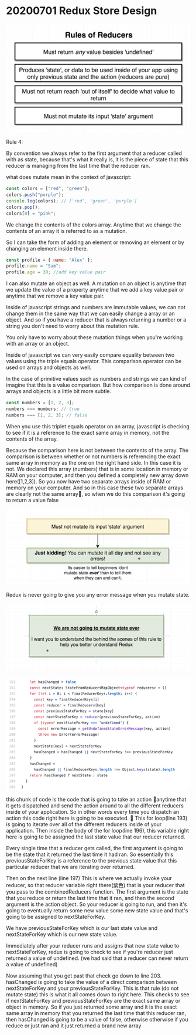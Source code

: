 # 20200701 Redux Store Design

![my-img](img/200629-2.png)

Rule 4:

By convention we always refer to the first argument that a reducer called with as state, because that's what it really is, it is the piece of state that this reducer is managing from the last time that the reducer ran.

what does mutate mean in the context of javascript:

```js
const colors = ["red", "green"];
colors.push("purple");
console.log(colors); // ['red', 'green', 'purple']
colors.pop();
colors[0] = "pink";
```

We change the contents of the colors array. Anytime that we change the contents of an array it is referred to as a mutation.

So I can take the form of adding an element or removing an element or by changing an element inside there.

```js
const profile = { name: "Alex" };
profile.name = "Sam";
profile.age = 30; //add key value pair
```

I can also mutate an object as well. A mutation on an object is anytime that we update the value of a property anytime that we add a key value pair or anytime that we remove a key value pair.

Inside of javascript strings and numbers are immutable values, we can not change them in the same way that we can easily change a array or an object. And so if you have a reducer that is always returning a number or a string you don't need to worry about this mutation rule.

You only have to worry about these mutation things when you're working with an array or an object.

Inside of javascript we can very easily compare equality between two values using the triple equals operator. This comparison operator can be used on arrays and objects as well.

In the case of primitive values such as numbers and strings we can kind of imagine that this is a value comparison. But how comparison is done around arrays and objects is a little bit more subtle.

```js
const numbers = [1, 2, 3];
numbers === numbers; // true
numbers === [1, 2, 3]; // false
```

When you use this triplet equals operator on an array, javascript is checking to see if it is a reference to the exact same array in memory, not the contents of the array.

Because the comparison here is not between the contents of the array. The comparison is between whether or not numbers is referencing the exact same array in memory as the one on the right hand side. In this case it is not. We declared this array (numbers) that is in some location in memory or RAM on your computer, and then you defined a completely new array down here([1,2,3]). So you now have two separate arrays inside of RAM or memory on your computer. And so in this case these two separate arrays are clearly not the same array, so when we do this comparison it's going to return a value false

![my-img](img/200701-1.png)

Redux is never going to give you any error message when you mutate state.

![my-img](img/200701-2..png)

![my-img](img/200701-3.png)

this chunk of code is the code that is going to take an action anytime that it gets dispatched and send the action around to all the different reducers inside of your application. So in other words every time you dispatch an action this code right here is going to be executed.

This for loop(line 193) is going to iterate over all of the different reducers inside of your application. Then inside the body of the for loop(line 196), this variable right here is going to be assigned the last state value that our reducer returned.

Every single time that a reducer gets called, the first argument is going to be the state that it returned the last time it had ran. So essentially this previousStateForKey is a reference to the previous state value that this particular reducer that we are iterating over returned.

Then on the next line (line 197) This is where we actually invoke your reducer, so that reducer variable right there(紫色) that is your reducer that you pass to the combinedReducers function. The first argument is the state that you reduce or return the last time that it ran, and then the second argument is the action object. So your reducer is going to run, and then it's going to eventually return some new value some new state value and that's going to be assigned to nextStateForKey.

We have previousStateForKey which is our last state value and nextStateForKey which is our new state value.

Immediately after your reducer runs and assigns that new state value to nextStateForKey, redux is going to check to see if you're reducer just returned a value of undefined. (we had said that a reducer can never return a value of undefined)

Now assuming that you get past that check go down to line 203. hasChanged is going to take the value of a direct comparison between nextStateForKey and your previousStateForKey. This is that rule (do not mutate state) this is what it all comes down to right here. This checks to see if nextStateForKey and previousStateForKey are the exact same array or object in memory. So if you just returned some array and it is the exact same array in memory that you returned the last time that this reducer ran, then hasChanged is going to be a value of false, otherwise otherwise if you reduce or just ran and it just returned a brand new array
